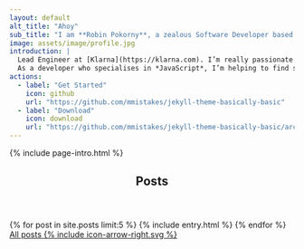 ```yaml
---
layout: default
alt_title: "Ahoy"
sub_title: "I am **Robin Pokorny**, a zealous Software Developer based in Berlin."
image: assets/image/profile.jpg
introduction: |
  Lead Engineer at [Klarna](https://klarna.com). I’m really passionate about engineering best practices. I think the biggest problem for developers is lack of focus. 
  As a developer who specialises in *JavaScript*, I’m helping to find solutions through applying functional programming principles. I organise meetups, record coding videos, and speak about my findings.
actions:
  - label: "Get Started"
    icon: github
    url: "https://github.com/mmistakes/jekyll-theme-basically-basic"
  - label: "Download"
    icon: download
    url: "https://github.com/mmistakes/jekyll-theme-basically-basic/archive/master.zip"
---
```


{% include page-intro.html %}

<main id="main" class="page-content" aria-label="Content">
  <div class="index inner">
    <div>
      <header class="section-title">
        <h2>Posts</h2>
      </header>
      <div class="entries-list">
        {% for post in site.posts limit:5 %}
          {% include entry.html %}
        {% endfor %}
      </div>
      <div>
        <a href="{% link blog.md %}" class="btn">All posts <span class="icon icon--arrow-right">{% include icon-arrow-right.svg %}</span></a>
      </div>
    </div>
  </div>
</main>